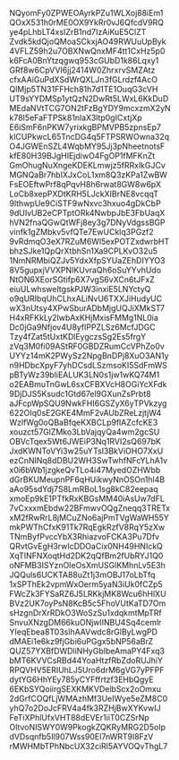 NQyomFy0ZPWEOAyrkPZu1WLXoj88iEm1
QOxX531h0rME0OX9YkRr0vJ6QfcdV9RQ
ye4pLhbLT4xsIZrB1nd7IzAiKuE5ClZT
Zvdk5kdQjoQMoaSCkxjAO49RWUuUpByk
4VFLZ59h2u7OBXNwQnxMF4tt1CxHz5p0
k6FcA0BnYtzqgwq953cGUbD1k86Lqxy1
GRf8w6CpVVI6jj2414W0ZhrxrvSMZAtz
cfxAAiGuPdXSdWrQXLJn3fGLrdzf4AcO
QlMjp5TN31FFHch81h7d1TE1OuqG3cVH
UT9sYYDMSp1ytQzN2DwRt5LWxL6KkDuD
MEdaNVtTCG7ON2tFzBgYDY9mcxzmX2yN
k78I5eFaFTPSk81nlaX3ltp0gICxtjXp
E6iSmF6nPKW7yrixkgBPMVPB5zpnsEp7
klCUPkwcL65TncDG4q5FTPSRWOwna32q
O4JGWEnSZL4WqbMY95Jj3pNheetnotsF
kfE80H39BJgHIEjdiwO4FgOP1fMFKnZt
GmOhugNuXngeKDEKLmwjz5fRRxlkGJCv
MGNQaBr7hbIXJxCoL1xm8Q3zKPa1ZwBW
FsEOEftwPrf8qPqvH8h6rwat8GW8w6pX
LoCb8xepPXDtKRH5LJckXIBrNE8vcqqT
9lthwpUe9CiSTF9wNxvc3hxuo4gDkCbP
9dUIvUB2eCPTptORk4NwbpJbE3FbUaqX
hVN2fnaQGwQtWFj8ey3g7DNyVdgssBGP
vinfk1gZMbkv5vfQTe7EwUCklq3PGzf2
9vRdmqO3eX7RZuM6Wl5exPOTZxdwrbHT
bhzSJke1QpQrXtbhSn1Xa9CPLKvO32u5
1NmNRMbiQZJv5YdxXfpSYUaZEhDIYYO3
8V5gupxjVVXPNIKUvraQh6oSuYYvhUdo
NtON6XEorSGtifp6X7vgS6vXCn6tJFxZ
eiuULwhsweItgskPJW3inxiE5LNYctyQ
o9qURIbqUhCLhxALiNvU6TXXJiHudyUC
wX3nUtsy4XPwSburADbMjgUQJiXMkST7
H4xRFKkLy2IwbAxKHjMxisFMMg1NL0ia
Dc0jGa9Nfjov4U8yflPPZLSz6McfJDGC
Tzy4fZat5tUxtKDlEygczsSg2Es5frgY
zVq3M0fi09AStRF0GBDZRumCcVPhZo0v
UYYz14mK2PWySz2NpgBnDPj8XuO3AN1y
n9HDbcXpyF7yhDCsdLSzmsoKI5SdFmWS
pBTyWz39bliEALUK3LN0s1jw1wKQ74M1
o2EABmuTnGwL6sxCFBXVcH8OGiYcXFdk
9DjDJS5Ksudc1Gtd67el9GXunZsPrbt8
aJFcpWpSQU9NwkFHI6GSZyX6yTPVkzyg
622OIq0sE2GKE4MmF2vAUbZReLzjtjW4
WzlfWg0oQBaBfqeKXBCLp9flAZcfcKE3
xouzct57GlZMko3LbVajqyQa4wm2gcSU
OBVcTqex5Wt6JWEiP3Nq1RVI2sQ697bK
JxdKWNToVYi3w25uYTsI3BkViOHO7XxU
ezCnNINq8dDBU2WH3SwTwhfNFcYLhA1v
x0i6bWb1jzgkeQvTLo4i47MyedOZHWbb
dGrBKUMeupnPF6qHUikwyNnOSOn1hl4B
aAo95sdYdj7S8LmRBoL1sg8kC82eepaq
xmoEp9kE1PTfkRxKBGsMM40iAsUw7dFL
7vCxxxmEbdw22BFmwvOQgZneqq3TRETx
xM2fRwRrL8jMCuZNo6ajPmTVgWaWH55Y
mkPWThCfxK91Tk7RqEgkRzfV8RqY5zXw
TNmByfPvccYbX3RhiazvoFCKA3Pu7Dfv
QRvtGvEgH3rwIcDDOaCix0NH49HNIckQ
XqTINFNXoqtHd2DK2qQfBm2fUbRYJ1Q0
oNFMB3ISYznOIeOsXmUSGlKMhnLv5E3h
JQQuls6UCKTA88uZt1j3mOBJ17oLbTfq
1xSPThEk2vpmWxOerm5yaN3iUk0fCZp5
FWcZk3FYSaRZ6J5LRKkjMK8Wcu6hHlXU
BVz2UK7oyPsN8KcB5c5FhoVUtKaTD7Om
sHzgnDrXrRDkO3WoSzSu1xdqkmtMpTRf
SnvuXNzgDM66kuONjwlINBU4Sq4cemlr
YIeqEbea8T03slhAAVwdc8rGlByLwgPD
dMAEi1e6kz9fjGbi6uPGgx5bNP56aBrZ
QUZ57YXBfDWDliNHyGbIbeAmaPY4Fxq3
bMT6KVVCsRBd44YoaHtzfRbZdoRUJhiY
RPQVHV5ERIUhLJ5Uro6drM6gVG7yPFPF
dytYG6HhYEy785yCYFffrtzf3EHbQgyE
6EKbSYQoiirgSEXKMKVDelbScx2oOmxu
2dGrfCOQfLjWMAzhMf3UeIWye5eZM8C0
yhQ7o2DoJcFRV4a4fk3RZHjBwXYKvwIJ
FeTiXPhlUfxVHT88dEVEr1iiT0CZSrNp
OltvoNISWY0W9PkogkZQKRyMRG2D5oIp
dVDsqnfb5Il907Wss90EI7nWRT9l8FzV
rMWHMbTPhNbcUX32ciRl5AYVOQvThgL7
